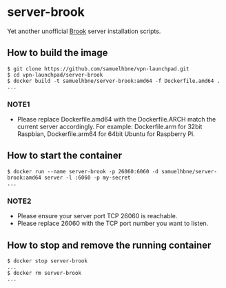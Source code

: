 # server-brook

Yet another unofficial [Brook](https://github.com/txthinking/brook) server installation scripts.

## How to build the image

```shell
$ git clone https://github.com/samuelhbne/vpn-launchpad.git
$ cd vpn-launchpad/server-brook
$ docker build -t samuelhbne/server-brook:amd64 -f Dockerfile.amd64 .
...
```

### NOTE1

- Please replace Dockerfile.amd64 with the Dockerfile.ARCH match the current server accordingly. For example: Dockerfile.arm for 32bit Raspbian, Dockerfile.arm64 for 64bit Ubuntu for Raspberry Pi.

## How to start the container

```shell
$ docker run --name server-brook -p 26060:6060 -d samuelhbne/server-brook:amd64 server -l :6060 -p my-secret
...
```

### NOTE2

- Please ensure your server port TCP 26060 is reachable.
- Please replace 26060 with the TCP port number you want to listen.

## How to stop and remove the running container

```shell
$ docker stop server-brook
...
$ docker rm server-brook
...
```
